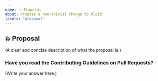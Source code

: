```yaml
---
name: 💥 Proposal
about: Propose a non-trivial change to Oloid
labels: "proposal"
---
```


## 💥 Proposal

(A clear and concise description of what the proposal is.)

### Have you read the Contributing Guidelines on Pull Requests?

(Write your answer here.)